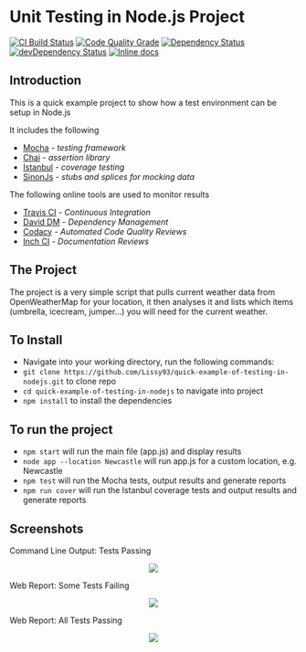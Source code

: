 # Unit Testing in Node.js Project

[![CI Build Status](https://api.travis-ci.org/Lissy93/quick-example-of-testing-in-nodejs.svg)](https://api.travis-ci.org/Lissy93/quick-example-of-testing-in-nodejs.svg)
[![Code Quality Grade](https://api.codacy.com/project/badge/Grade/6b793dc0759b4b22a73f4d7eae0d6983)](https://www.codacy.com/app/lissy93/quick-example-of-testing-in-nodejs?utm_source=github.com&amp;utm_medium=referral&amp;utm_content=Lissy93/quick-example-of-testing-in-nodejs&amp;utm_campaign=Badge_Grade)
[![Dependency Status](https://david-dm.org/lissy93/quick-example-of-testing-in-nodejs.svg)](https://david-dm.org/lissy93/quick-example-of-testing-in-nodejs)
[![devDependency Status](https://david-dm.org/lissy93/quick-example-of-testing-in-nodejs/dev-status.svg)](https://david-dm.org/lissy93/quick-example-of-testing-in-nodejs#info=devDependencies)
[![Inline docs](http://inch-ci.org/github/Lissy93/quick-example-of-testing-in-nodejs.svg?branch=master)](http://inch-ci.org/github/Lissy93/quick-example-of-testing-in-nodejs)


## Introduction
This is a quick example project to show how a test environment can be setup in Node.js

It includes the following

- [Mocha](http://mochajs.org/) - *testing framework*
- [Chai](http://chaijs.com/) - *assertion library*
- [Istanbul](https://github.com/gotwarlost/istanbul) - *coverage testing*
- [SinonJs](http://sinonjs.org/) - *stubs and splices for mocking data*


The following online tools are used to monitor results

- [Travis CI](https://travis-ci.org/) - *Continuous Integration*
- [David DM](https://david-dm.org/) - *Dependency Management*
- [Codacy](https://www.codacy.com/) - *Automated Code Quality Reviews*
- [Inch CI](https://inch-ci.org/) - *Documentation Reviews*


## The Project
The project is a very simple script that pulls current weather data from OpenWeatherMap
for your location, it then analyses it and lists which items (umbrella, icecream, jumper...)
you will need for the current weather.

## To Install
- Navigate into your working directory, run the following commands:
- ```git clone https://github.com/Lissy93/quick-example-of-testing-in-nodejs.git``` to clone repo
- ```cd quick-example-of-testing-in-nodejs``` to navigate into project
- ```npm install``` to install the dependencies

## To run the project
- ```npm start``` will run the main file (app.js) and display results
- ```node app --location Newcastle``` will run app.js for a custom location, e.g. Newcastle
- ```npm test``` will run the Mocha tests, output results and generate reports
- ```npm run cover``` will run the Istanbul coverage tests and output results and generate reports

## Screenshots

Command Line Output: Tests Passing

<p align="center"><img src="https://i.ibb.co/WDpBStz/better-test3.png" /></p>

Web Report: Some Tests Failing
<p align="center"><img src="https://i.ibb.co/93CdGjG/bad-test1.png" /></p>

Web Report: All Tests Passing
<p align="center"><img src="https://i.ibb.co/nCdHFs4/better-test2.png" /></p>


